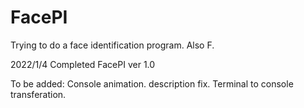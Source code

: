 # FacePI
Trying to do a face identification program. Also F.

2022/1/4 Completed FacePI ver 1.0

To be added:
    Console animation.
    description fix. 
    Terminal to console transferation.